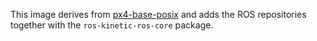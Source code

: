 This image derives from [px4-base-posix](../px4-base-posix) and adds the ROS repositories together with the `ros-kinetic-ros-core` package.
